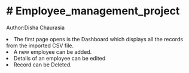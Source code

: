 <h1># Employee_management_project</h1>
<p>Author:Disha Chaurasia</p>
<li>The first page opens is the Dashboard which displays all the records from the imported CSV file.</li>
<li>A new employee can be added.</li>
<li>Details of an employee can be edited</li>
<li>Record can be Deleted.</li>
